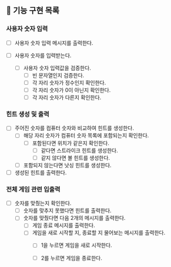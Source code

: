 ## 🚀 기능 구현 목록

### 사용자 숫자 입력

- [ ] 사용자 숫자 입력 메시지를 출력한다.

- [ ] 사용자 숫자를 입력받는다.
  - [ ] 사용자 숫자 입력값을 검증한다.
    - [ ] 빈 문자열인지 검증한다.
    - [ ] 각 자리 숫자가 정수인지 확인한다.
    - [ ] 각 자리 숫자가 0이 아닌지 확인한다.
    - [ ] 각 자리 숫자가 다른지 확인한다.

### 힌트 생성 및 출력

- [ ] 주어진 숫자를 컴퓨터 숫자와 비교하여 힌트를 생성한다.
  - [ ] 해당 자리 숫자가 컴퓨터 숫자 목록에 포함되는지 확인한다.
    - [ ] 포함된다면 위치가 같은지 확인한다.
      - [ ] 같다면 스트라이크 힌트를 생성한다.
      - [ ] 같지 않다면 볼 힌트를 생성한다.
  - [ ] 포함되지 않는다면 낫싱 힌트를 생성한다.

- [ ] 생성된 힌트를 출력한다.

### 전체 게임 관련 입출력

- [ ] 숫자를 맞췄는지 확인한다.
  - [ ] 숫자를 맞추지 못했다면 힌트를 출력한다.
  - [ ] 숫자를 맞췄다면 다음 2개의 메시지를 출력한다.
    - [ ] 게임 종료 메시지를 출력한다.
    - [ ] 게임을 새로 시작할 지, 종료할 지 물어보는 메시지를 출력한다.
      - [ ] 1을 누르면 게임을 새로 시작한다.
      - [ ] 2를 누르면 게임을 종료한다.

